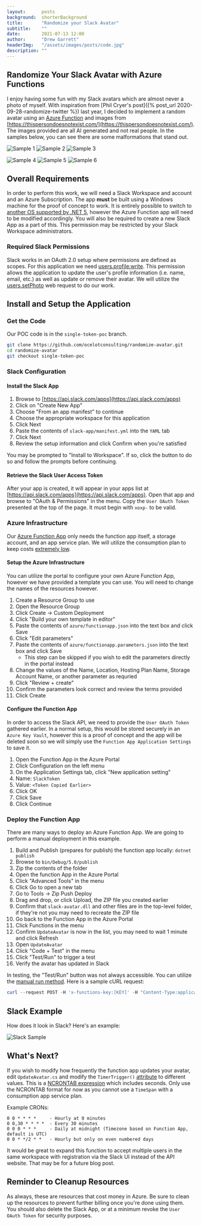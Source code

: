 ```yaml
---
layout:      posts
background:  shorterBackground
title:       "Randomize your Slack Avatar"
subtitle:    ""
date:        2021-07-13 12:00
author:      "Drew Garrett"
headerImg:   "/assets/images/posts/code.jpg"
description: ""
---
```


## Randomize Your Slack Avatar with Azure Functions

I enjoy having some fun with my Slack avatars which are almost never a photo of myself. With inspiration from [Phil Cryer's post]({% post_url 2020-09-28-randomize-twitter %}) last year, I decided to implement a random avatar using an [Azure Function](https://docs.microsoft.com/en-us/azure/azure-functions/) and images from [https://thispersondoesnotexist.com/](https://thispersondoesnotexist.com/). The images provided are all AI generated and not real people. In the samples below, you can see there are some malformations that stand out.

![Sample 1](/assets/images/posts/2021-07-13-randomize-slack/sample1-small.jpg)
![Sample 2](/assets/images/posts/2021-07-13-randomize-slack/sample2-small.jpg)
![Sample 3](/assets/images/posts/2021-07-13-randomize-slack/sample3-small.jpg)

![Sample 4](/assets/images/posts/2021-07-13-randomize-slack/sample4-small.jpg)
![Sample 5](/assets/images/posts/2021-07-13-randomize-slack/sample5-small.jpg)
![Sample 6](/assets/images/posts/2021-07-13-randomize-slack/sample6-small.jpg)

## Overall Requirements

In order to perform this work, we will need a Slack Workspace and account and an Azure Subscription. The app **must** be built using a Windows machine for the proof of concept to work. It is entirely possible to switch to [another OS supported by .NET 5](https://github.com/dotnet/core/blob/main/release-notes/5.0/5.0-supported-os.md), however the Azure Function app will need to be modified accordingly. You will also be required to create a new Slack App as a part of this. This permission may be restricted by your Slack Workspace administrators.

### Required Slack Permissions

Slack works in an OAuth 2.0 setup where permissions are defined as scopes. For this application we need [users.profile:write](https://api.slack.com/scopes/users.profile:write). This permission allows the application to update the user's profile information (i.e. name, email, etc.) as well as update or remove their avatar. We will utilize the [users.setPhoto](https://api.slack.com/methods/users.setPhoto) web request to do our work.

## Install and Setup the Application

### Get the Code

Our POC code is in the `single-token-poc` branch.

```bash
git clone https://github.com/ocelotconsulting/randomize-avatar.git
cd randomize-avatar
git checkout single-token-poc
```

### Slack Configuration

#### Install the Slack App

1. Browse to [https://api.slack.com/apps](https://api.slack.com/apps)
2. Click on "Create New App"
3. Choose "From an app manifest" to continue
4. Choose the appropriate workspace for this application
5. Click Next
6. Paste the contents of `slack-app/manifest.yml` into the `YAML` tab
7. Click Next
8. Review the setup information and click Confirm when you're satisfied

You may be prompted to "Install to Workspace". If so, click the button to do so and follow the prompts before continuing.

#### Retrieve the Slack User Access Token

After your app is created, it will appear in your apps list at [https://api.slack.com/apps](https://api.slack.com/apps). Open that app and browse to "OAuth & Permissions" in the menu. Copy the `User OAuth Token` presented at the top of the page. It must begin with `xoxp-` to be valid.

### Azure Infrastructure

Our [Azure Function App](https://docs.microsoft.com/en-us/azure/azure-functions/) only needs the function app itself, a storage account, and an app service plan. We will utilize the consumption plan to keep costs [extremely low](https://azure.microsoft.com/en-us/pricing/details/functions/).

#### Setup the Azure Infrastructure

You can utilize the portal to configure your own Azure Function App, however we have provided a template you can use. You will need to change the names of the resources however.

1. Create a Resource Group to use
2. Open the Resource Group
3. Click Create -> Custom Deployment
4. Click "Build your own template in editor"
5. Paste the contents of `azure/functionapp.json` into the text box and click Save
6. Click "Edit parameters"
7. Paste the contents of `azure/functionapp.parameters.json` into the text box and click Save
   * This step can be skipped if you wish to edit the parameters directly in the portal instead
8. Change the values of the Name, Location, Hosting Plan Name, Storage Account Name, or another parameter as requried
9. Click "Review + create"
10. Confirm the parameters look correct and review the terms provided
11. Click Create

#### Configure the Function App

In order to access the Slack API, we need to provide the `User OAuth Token` gathered earlier. In a normal setup, this would be stored securely in an `Azure Key Vault`, however this is a proof of concept and the app will be deleted soon so we will simply use the `Function App Application Settings` to save it.

1. Open the Function App in the Azure Portal
2. Click Configuration on the left menu
3. On the Application Settings tab, click "New application setting"
4. Name: `SlackToken`
5. Value: `<Token Copied Earlier>`
6. Click OK
7. Click Save
8. Click Continue

### Deploy the Function App

There are many ways to deploy an Azure Function App. We are going to perform a manual deployment in this example.

1. Build and Publish (prepares for publish) the function app locally: `dotnet publish`
2. Browse to `bin/Debug/5.0/publish`
3. Zip the contents of the folder
4. Open the function App in the Azure Portal
5. Click "Advanced Tools" in the menu
6. Click Go to open a new tab
7. Go to Tools -> Zip Push Deploy
8. Drag and drop, or click Upload, the ZIP file you created earlier
9. Confirm that `slack-avatar.dll` and other files are in the top-level folder, if they're not you may need to recreate the ZIP file
10. Go back to the Function App in the Azure Portal
11. Click Functions in the menu
12. Confirm `UpdateAvatar` is now in the list, you may need to wait 1 minute and click Refresh
13. Open `UpdateAvatar`
14. Click "Code + Test" in the menu
15. Click "Test/Run" to trigger a test
16. Verify the avatar has updated in Slack

In testing, the "Test/Run" button was not always accessible. You can utilize the [manual run method](https://docs.microsoft.com/en-us/azure/azure-functions/functions-manually-run-non-http). Here is a sample cURL request:

```powershell
curl --request POST -H 'x-functions-key:[KEY]' -H "Content-Type:application/json" --data "{}" 'http://[FUNCAPP_NAME].azurewebsites.net/admin/functions/UpdateAvatar'
```

## Slack Example

How does it look in Slack? Here's an example:

![Slack Sample](/assets/images/posts/2021-07-13-randomize-slack/slack-sample.png)

## What's Next?

If you wish to modify how frequently the function app updates your avatar, edit `UpdateAvatar.cs` and modify the `TimerTrigger()` [attribute](https://docs.microsoft.com/en-us/azure/azure-functions/functions-bindings-timer?tabs=csharp#configuration) to different values. This is a [NCRONTAB expression](https://docs.microsoft.com/en-us/azure/azure-functions/functions-bindings-timer?tabs=csharp#ncrontab-expressions) which includes seconds. Only use the NCRONTAB format for now as you cannot use a `TimeSpan` with a consumption app service plan.

Example CRONs:

```plain
0 0 * * * *     - Hourly at 0 minutes
0 0,30 * * * *  - Every 30 minutes
0 0 0 * * *     - Daily at midnight (Timezone based on Function App, default is UTC)
0 0 * */2 * *   - Hourly but only on even numbered days
```

It would be great to expand this function to accept multiple users in the same workspace with registration via the Slack UI instead of the API website. That may be for a future blog post.

## Reminder to Cleanup Resources

As always, these are resources that cost money in Azure. Be sure to clean up the resources to prevent further billing once you're done using them. You should also delete the Slack App, or at a minimum revoke the `User OAuth Token` for security purposes.
